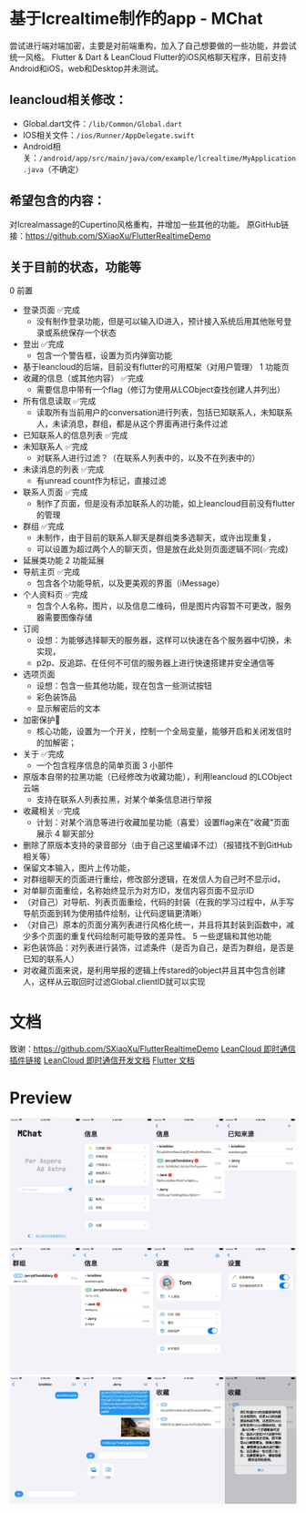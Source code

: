 # 基于lcrealtime制作的app - MChat

尝试进行端对端加密，主要是对前端重构，加入了自己想要做的一些功能，并尝试统一风格。
Flutter & Dart & LeanCloud
Flutter的iOS风格聊天程序，目前支持Android和iOS，web和Desktop并未测试。

## leancloud相关修改：
 - Global.dart文件：`/lib/Common/Global.dart`
 - IOS相关文件：`/ios/Runner/AppDelegate.swift`
 - Android相关：`/android/app/src/main/java/com/example/lcrealtime/MyApplication.java`（不确定）

## 希望包含的内容：
对lcrealmassage的Cupertino风格重构，并增加一些其他的功能。
原GitHub链接：https://github.com/SXiaoXu/FlutterRealtimeDemo

## 关于目前的状态，功能等
0 前置
   - 登录页面              ✅完成
     - 没有制作登录功能，但是可以输入ID进入，预计接入系统后用其他账号登录或系统保存一个状态
   - 登出                 ✅完成
     - 包含一个警告框，设置为页内弹窗功能
   - 基于leancloud的后端，目前没有flutter的可用框架（对用户管理）
1 功能页
   - 收藏的信息（或其他内容） ✅完成
     - 需要信息中带有一个flag（修订为使用从LCObject查找创建人并列出）
   - 所有信息读取           ✅完成 
     - 读取所有当前用户的conversation进行列表，包括已知联系人，未知联系人，未读消息，群组，都是从这个界面再进行条件过滤
   - 已知联系人的信息列表    ✅完成
   - 未知联系人            ✅完成
     - 对联系人进行过滤？（在联系人列表中的，以及不在列表中的）
   - 未读消息的列表         ✅完成
     - 有unread count作为标记，直接过滤
   - 联系人页面            ✅完成
     - 制作了页面，但是没有添加联系人的功能，如上leancloud目前没有flutter的管理
   - 群组                  ✅完成
     - 未制作，由于目前的联系人聊天是群组类多选聊天，或许出现重复，
     - 可以设置为超过两个人的聊天页，但是放在此处则页面逻辑不同(✅完成)
   - 延展类功能
2 功能延展
   - 导航主页              ✅完成
     - 包含各个功能导航，以及更美观的界面（iMessage）
   - 个人资料页            ✅完成
     - 包含个人名称，图片，以及信息二维码，但是图片内容暂不可更改，服务器需要图像存储
   - 订阅
     - 设想：为能够选择聊天的服务器，这样可以快速在各个服务器中切换，未实现，
     - p2p、反追踪、在任何不可信的服务器上进行快速搭建并安全通信等
   - 选项页面
     - 设想：包含一些其他功能，现在包含一些测试按钮
     - 彩色装饰品
     - 显示解密后的文本
   - 加密保护🌟
     - 核心功能，设置为一个开关，控制一个全局变量，能够开启和关闭发信时的加解密；
   - 关于                 ✅完成
     - 一个包含程序信息的简单页面
3 小部件
   - 原版本自带的拉黑功能（已经修改为收藏功能），利用leancloud 的LCObject 云端
     - 支持在联系人列表拉黑，对某个单条信息进行举报
   - 收藏相关              ✅完成
     - 计划：对某个消息等进行收藏加星功能（喜爱）设置flag来在"收藏"页面展示
4 聊天部分
   - 删除了原版本支持的录音部分（由于自己这里编译不过）（报错找不到GitHub相关等）
   - 保留文本输入，图片上传功能，
   - 对群组聊天的页面进行重绘，修改部分逻辑，在发信人为自己时不显示id，
   - 对单聊页面重绘，名称始终显示为对方ID，发信内容页面不显示ID
   - （对自己）对导航、列表页面重绘，代码的封装（在我的学习过程中，从手写导航页面到转为使用插件绘制，让代码逻辑更清晰）
   - （对自己）原本的页面分离列表进行风格化统一，并且将其封装到函数中，减少多个页面的重复代码绘制可能导致的差异性。
5 一些逻辑和其他功能
   - 彩色装饰品：对列表进行装饰，过滤条件（是否为自己，是否为群组，是否是已知的联系人）
   - 对收藏页面来说，是利用举报的逻辑上传stared的object并且其中包含创建人，这样从云取回时过滤Global.clientID就可以实现


# 文档
致谢：https://github.com/SXiaoXu/FlutterRealtimeDemo
[LeanCloud 即时通信插件链接](https://pub.dev/packages/leancloud_official_plugin#leancloud_official_plugin)
[LeanCloud 即时通信开发文档](https://leancloud.cn/docs/#%E5%8D%B3%E6%97%B6%E9%80%9A%E8%AE%AF)
[Flutter 文档](https://flutter.dev/docs)
   


# Preview

![login](/preview/pre1.JPEG)
![nav](preview/pre2.JPEG)
![send](/preview/pre3.JPEG)

